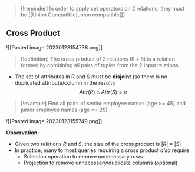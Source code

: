 >[!reminder]
>In order to apply set operators on 2 relations, they must be [[Union Compatible|union compatible|]]

## Cross Product

![[Pasted image 20230123154738.png]]

>[!definition]
> The cross product of 2 relations (R x S) is a relation formed by combining all pairs of tuples from the 2 input relations.

- The set of attributes in R and S must be **disjoint** (so there is no duplicated attribute/column in the result): $$Attr(R) \cap Attr(S) = \emptyset$$
>[!example]
> Find all pairs of senior employee names (age >= 45) and junior employee names (age <= 25) 

![[Pasted image 20230123155749.png]]

**Observation:**
-   Given two relations _R_ and _S_, the size of the cross product is |_R_| × |_S_|
-   In practice, many to most queries requiring a cross product _also_ require
    -   Selection operation to remove unnecessary rows
    -   Projection to remove unnecessary/duplicate columns (optional)